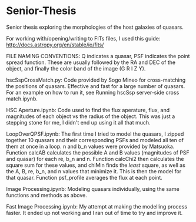 # Senior-Thesis
Senior thesis exploring the morphologies of the host galaxies of quasars.

For working with/opening/writing to FITs files, I used this guide: http://docs.astropy.org/en/stable/io/fits/


FILE NAMING CONVENTIONS: Q indicates a quasar, PSF indicates the point spread function. These are usually followed by the RA and DEC of the object, and finally the color band of the image (G R I Z Y). 

hscSspCrossMatch.py: Code provided by Sogo Mineo for cross-matching the positions of quasars. Effective and fast for a large number of quasars. For an example on how to run it, see Running hscSsp server-side cross match.ipynb.

HSC Aperture.ipynb: Code used to find the flux aperature, flux, and magnitudes of each object vs the radius of the object. This was just a stepping stone for me, I didn't end up using it all that much. 

LoopOverQPSF.ipynb: The first time I tried to model the quasars, I zipped together 10 quasars and their corresponding PSFs and modeled all ten of them at once in a loop. n and b_n values were provided by Matsuoka. Function calcAB calculates the possible A and B values (magnitudes of PSF and quasar) for each re, b_n and n. Function calcChi2 then calculates the square sum for these values, and chiMin finds the *least* square, as well as the A, B, re, b_n, and n values that minimize it. This is then the model for that quasar. Function psf_profile averages the flux at each point. 

Image Processing.ipynb: Modeling quasars individually, using the same functions and methods as above.

Fast Image Processing.ipynb: My attempt at making the modelling process faster. It ended up not working and I ran out of time to try and improve it. 

